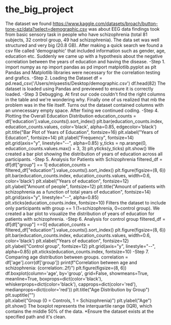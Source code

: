 # the_big_project
The dataset we found https://www.kaggle.com/datasets/broach/button-tone-sz/data?select=demographic.csv was about EEG data findings took from basic sensory task in people who have schizophrenia (total 81 subjects, 32 control group, 49 had schizophrenia). The data set was well structured and very big (20.8 GB). After making a quick search we found a csv file called 'demographic' that included information such as gender, age, education etc. Suddenly we came up with a hypothesis about the negative correlation between the years of education and having the disease.
-Step 1. 
import numpy as np 
import pandas as pd 
import matplotlib.pyplot as plt
Pandas and Matplotlib libraries were necessary for the correlation testing and grafics.
-Step 2. Loading the Dataset
df = pd.read_csv('/Users/miyaestis/Desktop/demographic.csv')
df.head(82)
The dataset is loaded using Pandas and previewed to ensure it is correctly loaded.
-Step 3 Debugging.
At first our code couldn't find the right columns in the table and we're wondering why. Finally one of us realized that mb the problem was in the file itself. Turns out the dataset contained columns with an unnecessary empty space. After fixing we continued coding.
-Step 4. Plotting the Overall Education Distribution
education_counts = df['education'].value_counts().sort_index()
plt.bar(education_counts.index, education_counts.values, color='black', alpha=0.85, edgecolor='black')
plt.title("Bar Plot of Years of Education", fontsize=16)
plt.xlabel("Years of Education", fontsize=14)
plt.ylabel("Frequency", fontsize=14)
plt.grid(axis="y", linestyle="--", alpha=0.85)
y_ticks = np.arange(0, education_counts.values.max() + 3, 3) 
plt.yticks(y_ticks)
plt.show()
We created a bar plot showing the distribution of years of education across all participants.
-Step 5. Analysis for Patients with Schizophrenia
filtered_df = df[df["group"] == 1]
education_counts = filtered_df["education"].value_counts().sort_index()
plt.figure(figsize=(8, 6))
plt.bar(education_counts.index, education_counts.values, width=0.6, color='black')
plt.xlabel("Years of education", fontsize=12)
plt.ylabel("Amount of people", fontsize=12)
plt.title("Amount of patients with schizophrenia as a function of total years of education", fontsize=14)
plt.grid(axis="y", linestyle="--", alpha=0.85)
plt.xticks(education_counts.index, fontsize=10)
Filters the dataset to include only participants with group == 1 (1=schizophrenia, 0=control group).
We created a bar plot to visualize the distribution of years of education for patients with schizophrenia.
-Step 6. Analysis for control group
filtered_df = df[df["group"] ==0]
education_counts = filtered_df["education"].value_counts().sort_index()
plt.figure(figsize=(8, 6))
plt.bar(education_counts.index, education_counts.values, width=0.6, color='black')
plt.xlabel("Years of education", fontsize=12)
plt.ylabel("Control group", fontsize=12)
plt.grid(axis="y", linestyle="--", alpha=0.85)
plt.xticks(education_counts.index, fontsize=10)
-Step 7. Comparing age distribution between groups.
correlation = df['age'].corr(df['group'])
print(f"Correlation between age and schizophrenia: {correlation:.2f}")
plt.figure(figsize=(8, 6))
df.boxplot(column='age', by='group', grid=False, showmeans=True, meanline=True,  boxprops=dict(color='black'),
           whiskerprops=dict(color='black'),
           capprops=dict(color='red'),
           medianprops=dict(color='red'))
plt.title("Age Distribution by Group")
plt.suptitle("")  
plt.xlabel("Group (0 = Controls, 1 = Schizophrenia)")
plt.ylabel("Age")
plt.show()
The boxplot represents the interquartile range (IQR), which contains the middle 50% of the data.
*Ensure the dataset exists at the specified path and it's clean.
